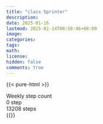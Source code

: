 ```yaml
---
title: "class Sprinter"
description: 
date: 2025-01-16
lastmod: 2025-02-14T00:58:46+08:00
image: 
categories: 
tags: 
math: 
license: 
hidden: false
comments: true
---
```

{{< pure-html >}}
<div class="chart-wrap vertical">
  <div class="title">Weekly step count</div>
  <div class="grid">
    <div class="bottom"> 0 step </div>
    <div class="bar" style="--bar-value:51%;" data-name="6699" title="02-08"></div>
    <div class="bar" style="--bar-value:52%;" data-name="6856" title="02-09"></div>
    <div class="bar" style="--bar-value:81%;" data-name="10695" title="02-10"></div>
    <div class="bar" style="--bar-value:100%;" data-name="13208" title="02-11"></div>
    <div class="bar" style="--bar-value:57%;" data-name="7538" title="02-12"></div>
    <div class="bar" style="--bar-value:51%;" data-name="6727" title="02-13"></div>
    <div class="bar" style="--bar-value:0%;" data-name="0" title="02-14"></div>
<div class="top"> 13208 steps </div>
  </div>
</div>
{{</ pure-html >}}